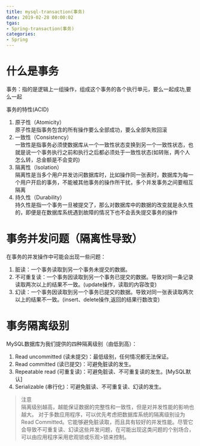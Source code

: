 ```yaml
---
title: mysql-transaction(事务)
date: 2019-02-28 00:00:02
tgas: 
- Spring-transaction(事务)
categories: 
- Spring 
---
```


# 什么是事务

事务：指的是逻辑上一组操作，组成这个事务的各个执行单元，要么一起成功,要么一起

事务的特性(ACID)
1. 原子性（Atomicity）  
    原子性是指事务包含的所有操作要么全部成功，要么全部失败回滚
2. 一致性（Consistency）  
    一致性是指事务必须使数据库从一个一致性状态变换到另一个一致性状态，也就是说一个事务执行之前和执行之后都必须处于一致性状态(如转账，两个人怎么转，总金额是不会变的)
3. 隔离性（Isolation）  
    隔离性是当多个用户并发访问数据库时，比如操作同一张表时，数据库为每一个用户开启的事务，不能被其他事务的操作所干扰，多个并发事务之间要相互隔离
4. 持久性（Durability）  
    持久性是指一个事务一旦被提交了，那么对数据库中的数据的改变就是永久性的，即便是在数据库系统遇到故障的情况下也不会丢失提交事务的操作

# 事务并发问题（隔离性导致）
在事务的并发操作中可能会出现一些问题：
1. 脏读：一个事务读取到另一个事务未提交的数据。
2. 不可重复读：一个事务因读取到另一个事务已提交的数据。导致对同一条记录读取两次以上的结果不一致。(update操作，读取的内容改变)
3. 幻读：一个事务因读取到另一个事务已提交的数据。导致对同一张表读取两次以上的结果不一致。(insert、delete操作,返回的结果行数改变)


# 事务隔离级别

MySQL数据库为我们提供的四种隔离级别（由低到高）：
1. Read uncommitted (读未提交)：最低级别，任何情况都无法保证。
2. Read committed (读已提交)：可避免脏读的发生。
3. Repeatable read (可重复读)：可避免脏读、不可重复读的发生。[MySQL默认]
4. Serializable (串行化)：可避免脏读、不可重复读、幻读的发生。

>注意  
>隔离级别越高，越能保证数据的完整性和一致性，但是对并发性能的影响也越大。
>对于多数应用程序，可以优先考虑把数据库系统的隔离级别设为Read Committed。它能够避免脏读取，而且具有较好的并发性能。尽管它会导致不可重复读、幻读这些并发问题，在可能出现这类问题的个别场合，可以由应用程序采用悲观锁或乐观>锁来控制。



